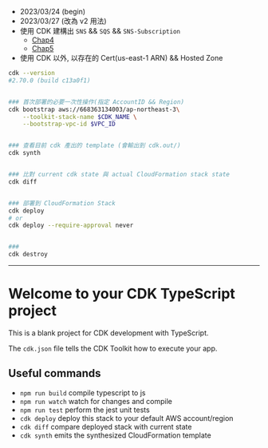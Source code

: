 
- 2023/03/24 (begin)
- 2023/03/27 (改為 v2 用法)
- 使用 CDK 建構出 `SNS` && `SQS` && `SNS-Subscription`
    - [Chap4](https://ithelp.ithome.com.tw/articles/10239592)
    - [Chap5](https://ithelp.ithome.com.tw/articles/10240171)
- 使用 CDK 以外, 以存在的 Cert(us-east-1 ARN) && Hosted Zone


```bash
cdk --version
#2.70.0 (build c13a0f1)


### 首次部署的必要一次性操作(指定 AccountID && Region)
cdk bootstrap aws://668363134003/ap-northeast-3\
    --toolkit-stack-name $CDK_NAME \
    --bootstrap-vpc-id $VPC_ID


### 查看目前 cdk 產出的 template (會輸出到 cdk.out/)
cdk synth


### 比對 current cdk state 與 actual CloudFormation stack state
cdk diff


### 部署到 CloudFormation Stack
cdk deploy
# or
cdk deploy --require-approval never


### 
cdk destroy
```

------------------------------------------------------------


# Welcome to your CDK TypeScript project

This is a blank project for CDK development with TypeScript.

The `cdk.json` file tells the CDK Toolkit how to execute your app.

## Useful commands

* `npm run build`   compile typescript to js
* `npm run watch`   watch for changes and compile
* `npm run test`    perform the jest unit tests
* `cdk deploy`      deploy this stack to your default AWS account/region
* `cdk diff`        compare deployed stack with current state
* `cdk synth`       emits the synthesized CloudFormation template

